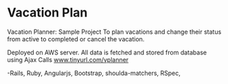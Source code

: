 # Vacation Plan

Vacation Planner: Sample Project
To plan vacations and change their status from active to completed or cancel the vacation.


Deployed on AWS server. All data is fetched and stored from database using Ajax Calls
www.tinyurl.com/vplanner







-Rails, Ruby, Angularjs, Bootstrap, shoulda-matchers, RSpec, 
